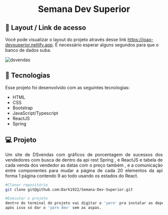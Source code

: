 <h1 align="center"> Semana Dev Superior </h1>


## 🔖 Layout / Link de acesso 

Você pode visualizar o layout do projeto através desse link https://joao-devsuperior.netlify.app. É necessário esperar alguns segundos para que o banco de dados suba.


![dsvendas](https://user-images.githubusercontent.com/48605830/117578313-1bb72c80-b0c4-11eb-8697-7b11c9e2fdd0.gif)

## 🚀 Tecnologias

Esse projeto foi desenvolvido com as seguintes tecnologias:

- HTML
- CSS
- Bootstrap
- JavaScript/Typescript
- ReactJS
- Spring


## 💻 Projeto
<p align="justify"> Um site de DSvendas com gráficos de porcentagem de sucessos dos vendedores com busca de dentro da api rest Spring , e ReactJS e tabela de cada venda dos vendedor as datas com o preço também , e a comunicação entre componentes para mudar a página de cada 20 elementos da api forma 1 página contendo 9 ao todo usando os estados do React.  </p>

```bash
#Clonar repositório
git clone git@github.com:Dark1922/Semana-Dev-Superior.git

#Executar o projeto
dentro do terminal do projeto vai digitar o 'yarn' pra instalar as dependências
após isso só dar o 'yarn dev' sem as aspas.
```
